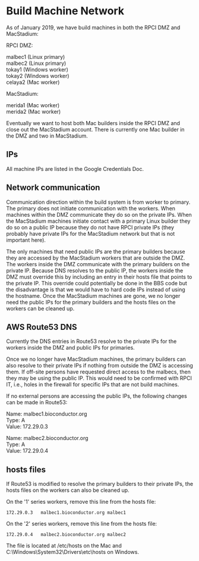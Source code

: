 # Build Machine Network

As of January 2019, we have build machines in both the RPCI DMZ and MacStadium:

RPCI DMZ:

malbec1 (Linux primary)  
malbec2 (Linux primary)  
tokay1  (Windows worker)  
tokay2  (Windows worker)  
celaya2 (Mac worker)  

MacStadium:

merida1 (Mac worker)  
merida2 (Mac worker)  

Eventually we want to host both Mac builders inside the RPCI DMZ and close out
the MacStadium account. There is currently one Mac builder in the DMZ and two
in MacStadium.

## IPs

All machine IPs are listed in the Google Credentials Doc.

## Network communication

Communication direction within the build system is from worker to primary. The
primary does not initiate communication with the workers. When machines within
the DMZ communicate they do so on the private IPs. When the MacStadium machines
initiate contact with a primary Linux builder they do so on a public IP because
they do not have RPCI private IPs (they probably have private IPs for the
MacStadium network but that is not important here).

The only machines that need public IPs are the primary builders because they are
accessed by the MacStadium workers that are outside the DMZ.  The workers
inside the DMZ communicate with the primary builders on the private IP.  Because
DNS resolves to the public IP, the workers inside the DMZ must override this by
including an entry in their hosts file that points to the private IP.  This
override could potentially be done in the BBS code but the disadvantage is that
we would have to hard code IPs instead of using the hostname.  Once the
MacStadium machines are gone, we no longer need the public IPs for the primary
builders and the hosts files on the workers can be cleaned up.

## AWS Route53 DNS

Currently the DNS entries in Route53 resolve to the private IPs for the
workers inside the DMZ and public IPs for primaries.

Once we no longer have MacStadium machines, the primary builders can also
resolve to their private IPs if nothing from outside the DMZ is accessing
them. If off-site persons have requested direct access to the malbecs, then
they may be using the public IP. This would need to be confirmed with
RPCI IT, i.e., holes in the firewall for specific IPs that are not build 
machines.

If no external persons are accessing the public IPs, the following changes
can be made in Route53:

Name: malbec1.bioconductor.org  
Type: A  
Value: 172.29.0.3  

Name: malbec2.bioconductor.org  
Type: A  
Value: 172.29.0.4  

## hosts files

If Route53 is modified to resolve the primary builders to their private IPs,
the hosts files on the workers can also be cleaned up.

On the '1' series workers, remove this line from the hosts file:

    172.29.0.3   malbec1.bioconductor.org malbec1

On the '2' series workers, remove this line from the hosts file:

    172.29.0.4   malbec2.bioconductor.org malbec2

The file is located at /etc/hosts on the Mac 
and C:\Windows\System32\Drivers\etc\hosts on Windows.
